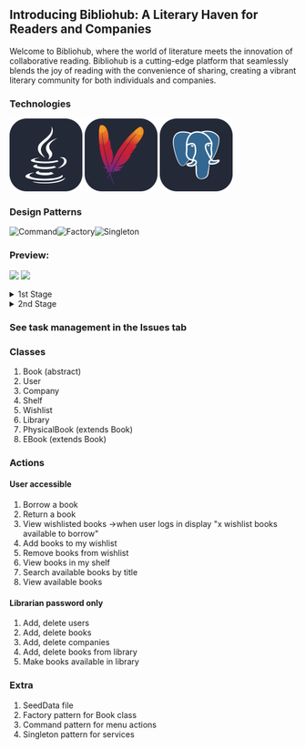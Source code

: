## Introducing Bibliohub: A Literary Haven for Readers and Companies

Welcome to Bibliohub, where the world of literature meets the innovation of collaborative reading. Bibliohub is a cutting-edge platform that seamlessly blends the joy of reading with the convenience of sharing, creating a vibrant literary community for both individuals and companies.

### Technologies
<img src="https://github.com/tandpfun/skill-icons/blob/main/icons/Java-Dark.svg" width="128px" height="128px" /> <img src="https://github.com/tandpfun/skill-icons/blob/main/icons/Maven-Dark.svg"  width="128px" height="128px"/> <img src="https://github.com/tandpfun/skill-icons/blob/main/icons/PostgreSQL-Dark.svg"  width="128px" height="128px"/> 

### Design Patterns
<div style="display:flex;">

 <img src="https://refactoring.guru/images/patterns/cards/singleton-mini-2x.png">
 <label>Command</label>

 <img src="https://refactoring.guru/images/patterns/cards/command-mini-2x.png">
 <label>Factory</label>

 <img src="https://refactoring.guru/images/patterns/cards/factory-method-mini-2x.png">
 <label>Singleton</label>
</div>

### Preview:
<img src="https://github.com/flawreen/Bibliohub/assets/83332450/84ae0648-daed-4410-a90a-84c931abe788" width="400"/> <img src="https://github.com/flawreen/Bibliohub/assets/83332450/c4f3c6b5-4bdd-4fb4-a8f3-c3f593c4c788" width="400"/> 

<details>
    <summary>1st Stage</summary>
    
- [x] sa se creeze o lista pe baza temei alese cu cel putin 10 actiuni/interogari care 
    se pot face in cadrul sistemului si o lista cu cel putin 8 tipuri de obiecte.
- [ ] clase simple cu atribute private / protected si metode de acces
- [ ] cel putin 2 colectii diferite capabile sa gestioneze obiectele definite anterior 
    (eg: List, Set, Map etc.) dintre care cel putin una sa fie sortata; se vor folosi array-uri uni-/bidimensionale in cazul in care nu se parcurg colectiile 
    pana la data checkpoint-ului.
- [x] utilizare mostenire pentru crearea de clase aditionale si utilizarea lor 
    in cadrul colectiilor
- [ ] cel putin o clasa serviciu care sa expuna operatiile sistemului
- [ ] o clasa Main din care sunt facute apeluri catre servicii

</details>

<details>
    <summary>2nd Stage</summary>

- Extindeti proiectul din prima etapa prin realizarea persistentei utilizant o baza de date relationala si JDBC
  - [ ] sa se realizeze servicii care sa expuna operatii CRUD pentru cel putin 4 clase
  - [ ] se vor realiza servicii singleton generice pentru scrierea si citirea din baza de date
- Realizarea unui serviciu de audit
  - [ ] se va realiza un serviciu care scrie intr-un fisier de tip CSV de fiecare data cand este executata una dintre actiunile descrise in prima etapa. Structura fisierului: nume_actiune, timestamp
</details>


### See task management in the Issues tab


### Classes
1. Book (abstract)
2. User
3. Company
4. Shelf
5. Wishlist
6. Library
7. PhysicalBook (extends Book)
8. EBook (extends Book)


### Actions
#### User accessible
1. Borrow a book
2. Return a book
3. View wishlisted books  ->when user logs in display "x wishlist books available to borrow"
4. Add books to my wishlist
5. Remove books from wishlist
6. View books in my shelf
7. Search available books by title
8. View available books
#### Librarian password only
1. Add, delete users
2. Add, delete books
3. Add, delete companies
4. Add, delete books from library
5. Make books available in library

### Extra
1. SeedData file
2. Factory pattern for Book class
3. Command pattern for menu actions
4. Singleton pattern for services
